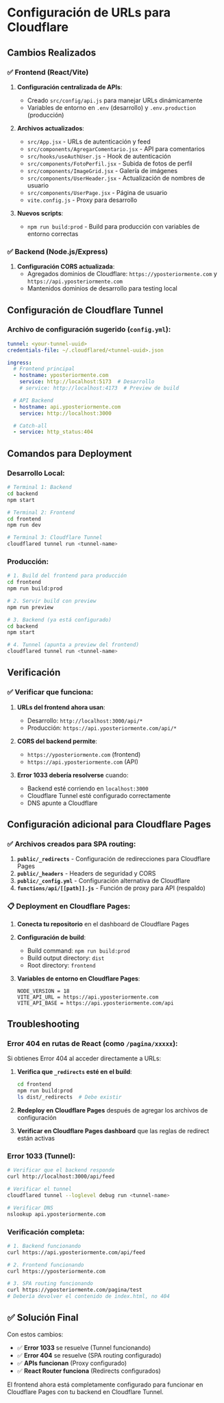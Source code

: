 # Configuración de URLs para Cloudflare

## Cambios Realizados

### ✅ Frontend (React/Vite)

1. **Configuración centralizada de APIs**:
   - Creado `src/config/api.js` para manejar URLs dinámicamente
   - Variables de entorno en `.env` (desarrollo) y `.env.production` (producción)

2. **Archivos actualizados**:
   - `src/App.jsx` - URLs de autenticación y feed
   - `src/components/AgregarComentario.jsx` - API para comentarios
   - `src/hooks/useAuthUser.js` - Hook de autenticación
   - `src/components/FotoPerfil.jsx` - Subida de fotos de perfil
   - `src/components/ImageGrid.jsx` - Galería de imágenes
   - `src/components/UserHeader.jsx` - Actualización de nombres de usuario
   - `src/components/UserPage.jsx` - Página de usuario
   - `vite.config.js` - Proxy para desarrollo

3. **Nuevos scripts**:
   - `npm run build:prod` - Build para producción con variables de entorno correctas

### ✅ Backend (Node.js/Express)

1. **Configuración CORS actualizada**:
   - Agregados dominios de Cloudflare: `https://yposteriormente.com` y `https://api.yposteriormente.com`
   - Mantenidos dominios de desarrollo para testing local

## Configuración de Cloudflare Tunnel

### Archivo de configuración sugerido (`config.yml`):

```yaml
tunnel: <your-tunnel-uuid>
credentials-file: ~/.cloudflared/<tunnel-uuid>.json

ingress:
  # Frontend principal
  - hostname: yposteriormente.com
    service: http://localhost:5173  # Desarrollo
    # service: http://localhost:4173  # Preview de build

  # API Backend  
  - hostname: api.yposteriormente.com
    service: http://localhost:3000

  # Catch-all
  - service: http_status:404
```

## Comandos para Deployment

### Desarrollo Local:
```bash
# Terminal 1: Backend
cd backend
npm start

# Terminal 2: Frontend  
cd frontend
npm run dev

# Terminal 3: Cloudflare Tunnel
cloudflared tunnel run <tunnel-name>
```

### Producción:
```bash
# 1. Build del frontend para producción
cd frontend
npm run build:prod

# 2. Servir build con preview
npm run preview

# 3. Backend (ya está configurado)
cd backend
npm start

# 4. Tunnel (apunta a preview del frontend)
cloudflared tunnel run <tunnel-name>
```

## Verificación

### ✅ Verificar que funciona:

1. **URLs del frontend ahora usan**:
   - Desarrollo: `http://localhost:3000/api/*`
   - Producción: `https://api.yposteriormente.com/api/*`

2. **CORS del backend permite**:
   - `https://yposteriormente.com` (frontend)
   - `https://api.yposteriormente.com` (API)

3. **Error 1033 debería resolverse** cuando:
   - Backend esté corriendo en `localhost:3000`
   - Cloudflare Tunnel esté configurado correctamente
   - DNS apunte a Cloudflare

## Configuración adicional para Cloudflare Pages

### ✅ Archivos creados para SPA routing:

1. **`public/_redirects`** - Configuración de redirecciones para Cloudflare Pages
2. **`public/_headers`** - Headers de seguridad y CORS
3. **`public/_config.yml`** - Configuración alternativa de Cloudflare
4. **`functions/api/[[path]].js`** - Función de proxy para API (respaldo)

### 📋 **Deployment en Cloudflare Pages**:

1. **Conecta tu repositorio** en el dashboard de Cloudflare Pages
2. **Configuración de build**:
   - Build command: `npm run build:prod`
   - Build output directory: `dist`
   - Root directory: `frontend`

3. **Variables de entorno en Cloudflare Pages**:
   ```
   NODE_VERSION = 18
   VITE_API_URL = https://api.yposteriormente.com
   VITE_API_BASE = https://api.yposteriormente.com/api
   ```

## Troubleshooting

### Error 404 en rutas de React (como `/pagina/xxxxx`):

Si obtienes Error 404 al acceder directamente a URLs:

1. **Verifica que `_redirects` esté en el build**:
   ```bash
   cd frontend
   npm run build:prod
   ls dist/_redirects  # Debe existir
   ```

2. **Redeploy en Cloudflare Pages** después de agregar los archivos de configuración

3. **Verificar en Cloudflare Pages dashboard** que las reglas de redirect están activas

### Error 1033 (Tunnel):

```bash
# Verificar que el backend responde
curl http://localhost:3000/api/feed

# Verificar el tunnel
cloudflared tunnel --loglevel debug run <tunnel-name>

# Verificar DNS
nslookup api.yposteriormente.com
```

### Verificación completa:

```bash
# 1. Backend funcionando
curl https://api.yposteriormente.com/api/feed

# 2. Frontend funcionando
curl https://yposteriormente.com

# 3. SPA routing funcionando
curl https://yposteriormente.com/pagina/test
# Debería devolver el contenido de index.html, no 404
```

## ✅ Solución Final

Con estos cambios:
- ✅ **Error 1033** se resuelve (Tunnel funcionando)
- ✅ **Error 404** se resuelve (SPA routing configurado)
- ✅ **APIs funcionan** (Proxy configurado)
- ✅ **React Router funciona** (Redirects configurados)

El frontend ahora está completamente configurado para funcionar en Cloudflare Pages con tu backend en Cloudflare Tunnel.